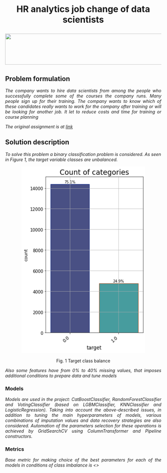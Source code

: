 # <p align="center">HR analytics job change of data scientists</p> 

<p align="center">
  <img src=https://img.golos.io/proxy/http://lk.aldmi.ru/wp-content/uploads/2016/04/Divider_03-1.png width="1000" height="100">
</p>

## Problem formulation

*<p align="justify">The company wants to hire data scientists from among the people who successfully complete some of the courses the company runs. Many people sign up for their training. The company wants to know which of these candidates really wants to work for the company after training or will be looking for another job. It let to reduce costs and time for training or course planning</p>*

*The original assignment is at [link](https://www.kaggle.com/arashnic/hr-analytics-job-change-of-data-scientists)*

## Solution description

*To solve this problem a binary classification problem is considered. As seen in Figure 1, the target variable classes are unbalanced.*

<p align="center">
  <img src=pictures/target_balance.png?raw=true "Target Class Balance" width="400" height="600">
</p>

<p align="center">Fig. 1 Target class balance</p> 
                
*<p align="justify">Also some features have from 0% to 40% missing values, that imposes additional conditions to prepare data and tune models</p>*

### Models
*<p align="justify">Models are used in the project: CatBoostClassifier, RandomForestClassifier and VotingClassifier (based on LGBMClassifier, KNNClassifier and LogisticRegression). Taking into account the above-described issues, in addition to tuning the main hyperparameters of models, various combinations of imputation values and data recovery strategies are also considered. Automation of the parameters selection for these operations is achieved by GridSearchCV using ColumnTransformer and Pipeline constructors. </p>* 

### Metrics
*<p align="justify">Base metric for making choice of the best parameters for each of the models in conditions of class imbalance is <></p>*

